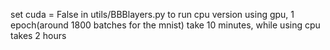 set cuda = False in utils/BBBlayers.py to run cpu version
using gpu, 1 epoch(around 1800 batches for the mnist) take 10 minutes, while using cpu takes 2 hours
